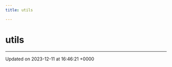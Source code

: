 ```yaml
---
title: utils

---
```


# utils








-------------------------------

Updated on 2023-12-11 at 16:46:21 +0000